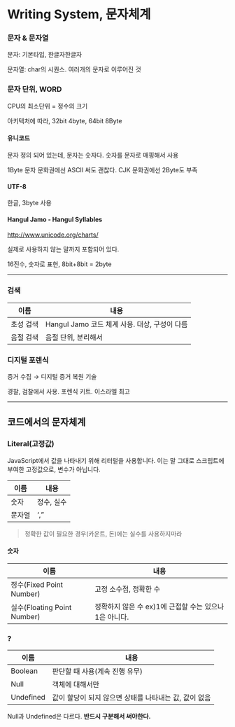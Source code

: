 # Writing System, 문자체계

### 문자 & 문자열
문자: 기본타입, 한글자한글자

문자열: char의 시퀀스. 여러개의 문자로 이루어진 것


### 문자 단위, WORD

CPU의 최소단위 = 정수의 크기

아키텍처에 따라, 32bit 4byte, 64bit 8Byte


#### 유니코드
문자 정의 되어 있는데, 문자는 숫자다. 숫자를 문자로 매핑해서 사용

1Byte 문자 문화권에선 ASCII 써도 괜찮다. CJK 문화권에선 2Byte도 부족


#### UTF-8
한글, 3byte 사용


#### Hangul Jamo - Hangul Syllables
http://www.unicode.org/charts/

실제로 사용하지 않는 말까지 포함되어 있다.

16진수, 숫자로 표현, 8bit+8bit = 2byte


---
### 검색
|이름|내용|
|---|---|
|초성 검색|Hangul Jamo 코드 체계 사용. 대상, 구성이 다름|
|음절 검색|음절 단위, 분리해서|

### 디지털 포렌식
증거 수집 → 디지털 증거 복원 기술

경찰, 검찰에서 사용. 포렌식 키트. 이스라엘 최고

---
## 코드에서의 문자체계
### Literal(고정값)
JavaScript에서 값을 나타내기 위해 리터럴을 사용합니다. 이는 말 그대로 스크립트에 부여한 고정값으로, 변수가 아닙니다.

|이름|내용|
|---|---|
|숫자|정수, 실수|
|문자열|‘,”|

> 정확한 값이 필요한 경우(카운트, 돈)에는 실수를 사용하지마라


#### 숫자
|이름|내용|
|---|---|
|정수(Fixed Point Number)|고정 소수점, 정확한 수|
|실수(Floating Point Number)|정확하지 않은 수 ex)1에 근접할 수는 있으나 1은 아니다.|


### ?
|이름|내용|
|---|---|
|Boolean|판단할 때 사용(계속 진행 유무)|
|Null|객체에 대해서만|
|Undefined|값이 할당이 되지 않으면 상태를 나타내는 값, 값이 없음|

Null과 Undefined은 다르다. **반드시 구분해서 써야한다.**
